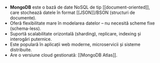 
- **MongoDB** este o bază de date NoSQL de tip [[document-oriented]], care stochează datele în format [[JSON]]/BSON (structuri de documente).
- Oferă flexibilitate mare în modelarea datelor – nu necesită scheme fixe (schema-less).
- Suportă scalabilitate orizontală (sharding), replicare, indexing și interogări puternice.
- Este populară în aplicații web moderne, microservicii și sisteme distribuite.
- Are o versiune cloud gestionată: [[MongoDB Atlas]].


